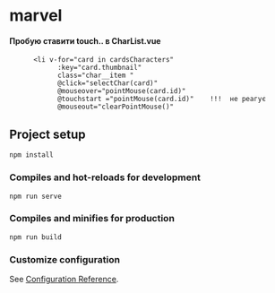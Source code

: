 # marvel


#### Пробую ставити touch.. в CharList.vue
```
      <li v-for="card in cardsCharacters"        
            :key="card.thumbnail"  
            class="char__item "  
            @click="selectChar(card)"  
            @mouseover="pointMouse(card.id)"  
            @touchstart ="pointMouse(card.id)"    !!!  не реагує
            @mouseout="clearPointMouse()"  
```            
## Project setup
```
npm install
```

### Compiles and hot-reloads for development
```
npm run serve
```

### Compiles and minifies for production
```
npm run build
```

### Customize configuration
See [Configuration Reference](https://cli.vuejs.org/config/).
